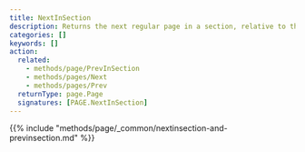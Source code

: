 ```yaml
---
title: NextInSection
description: Returns the next regular page in a section, relative to the given page. 
categories: []
keywords: []
action:
  related:
    - methods/page/PrevInSection
    - methods/pages/Next
    - methods/pages/Prev
  returnType: page.Page
  signatures: [PAGE.NextInSection]
---
```


{{% include "methods/page/_common/nextinsection-and-previnsection.md" %}}
